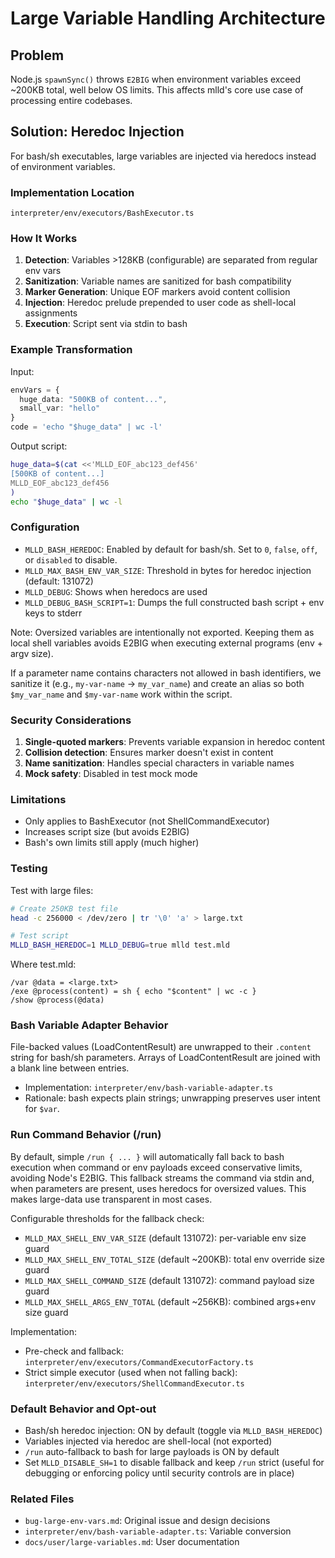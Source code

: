 # Large Variable Handling Architecture

## Problem

Node.js `spawnSync()` throws `E2BIG` when environment variables exceed ~200KB total, well below OS limits. This affects mlld's core use case of processing entire codebases.

## Solution: Heredoc Injection

For bash/sh executables, large variables are injected via heredocs instead of environment variables.

### Implementation Location

`interpreter/env/executors/BashExecutor.ts`

### How It Works

1. **Detection**: Variables >128KB (configurable) are separated from regular env vars
2. **Sanitization**: Variable names are sanitized for bash compatibility
3. **Marker Generation**: Unique EOF markers avoid content collision
4. **Injection**: Heredoc prelude prepended to user code as shell-local assignments
5. **Execution**: Script sent via stdin to bash

### Example Transformation

Input:
```typescript
envVars = { 
  huge_data: "500KB of content...",
  small_var: "hello"
}
code = 'echo "$huge_data" | wc -l'
```

Output script:
```bash
huge_data=$(cat <<'MLLD_EOF_abc123_def456'
[500KB of content...]
MLLD_EOF_abc123_def456
)
echo "$huge_data" | wc -l
```

### Configuration

- `MLLD_BASH_HEREDOC`: Enabled by default for bash/sh. Set to `0`, `false`, `off`, or `disabled` to disable.
- `MLLD_MAX_BASH_ENV_VAR_SIZE`: Threshold in bytes for heredoc injection (default: 131072)
- `MLLD_DEBUG`: Shows when heredocs are used
- `MLLD_DEBUG_BASH_SCRIPT=1`: Dumps the full constructed bash script + env keys to stderr

Note: Oversized variables are intentionally not exported. Keeping them as local
shell variables avoids E2BIG when executing external programs (env + argv size).

If a parameter name contains characters not allowed in bash identifiers, we sanitize
it (e.g., `my-var-name` → `my_var_name`) and create an alias so both `$my_var_name`
and `$my-var-name` work within the script.

### Security Considerations

1. **Single-quoted markers**: Prevents variable expansion in heredoc content
2. **Collision detection**: Ensures marker doesn't exist in content
3. **Name sanitization**: Handles special characters in variable names
4. **Mock safety**: Disabled in test mock mode

### Limitations

- Only applies to BashExecutor (not ShellCommandExecutor)
- Increases script size (but avoids E2BIG)
- Bash's own limits still apply (much higher)

### Testing

Test with large files:
```bash
# Create 250KB test file
head -c 256000 < /dev/zero | tr '\0' 'a' > large.txt

# Test script
MLLD_BASH_HEREDOC=1 MLLD_DEBUG=true mlld test.mld
```

Where test.mld:
```mlld
/var @data = <large.txt>
/exe @process(content) = sh { echo "$content" | wc -c }
/show @process(@data)
```

### Bash Variable Adapter Behavior

File-backed values (LoadContentResult) are unwrapped to their `.content` string for bash/sh
parameters. Arrays of LoadContentResult are joined with a blank line between entries.

- Implementation: `interpreter/env/bash-variable-adapter.ts`
- Rationale: bash expects plain strings; unwrapping preserves user intent for `$var`.

### Run Command Behavior (/run)

By default, simple `/run { ... }` will automatically fall back to bash execution
when command or env payloads exceed conservative limits, avoiding Node's E2BIG.
This fallback streams the command via stdin and, when parameters are present,
uses heredocs for oversized values. This makes large-data use transparent in most cases.

Configurable thresholds for the fallback check:

- `MLLD_MAX_SHELL_ENV_VAR_SIZE` (default 131072): per-variable env size guard
- `MLLD_MAX_SHELL_ENV_TOTAL_SIZE` (default ~200KB): total env override size guard
- `MLLD_MAX_SHELL_COMMAND_SIZE` (default 131072): command payload size guard
- `MLLD_MAX_SHELL_ARGS_ENV_TOTAL` (default ~256KB): combined args+env size guard

Implementation:
- Pre-check and fallback: `interpreter/env/executors/CommandExecutorFactory.ts`
- Strict simple executor (used when not falling back): `interpreter/env/executors/ShellCommandExecutor.ts`

### Default Behavior and Opt-out

- Bash/sh heredoc injection: ON by default (toggle via `MLLD_BASH_HEREDOC`)
- Variables injected via heredoc are shell-local (not exported)
- `/run` auto-fallback to bash for large payloads is ON by default
- Set `MLLD_DISABLE_SH=1` to disable fallback and keep `/run` strict (useful for
  debugging or enforcing policy until security controls are in place)

### Related Files

- `bug-large-env-vars.md`: Original issue and design decisions
- `interpreter/env/bash-variable-adapter.ts`: Variable conversion
- `docs/user/large-variables.md`: User documentation

